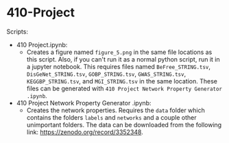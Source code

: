 # 410-Project

Scripts:
* 410 Project.ipynb:
  * Creates a figure named `figure_5.png` in the same file locations as this script. Also, if you can't run it as a normal python script, run it in a jupyter notebook. This requires files named `BeFree_STRING.tsv`, `DisGeNet_STRING.tsv`, `GOBP_STRING.tsv`, `GWAS_STRING.tsv`, `KEGGBP_STRING.tsv`, and `MGI_STRING.tsv` in the same location. These files can be generated with `410 Project Network Property Generator .ipynb`.
* 410 Project Network Property Generator .ipynb:
  * Creates the network properties. Requires the `data` folder which contains the folders `labels` and `networks` and a couple other unimportant folders. The data can be downloaded from the following link: https://zenodo.org/record/3352348.
